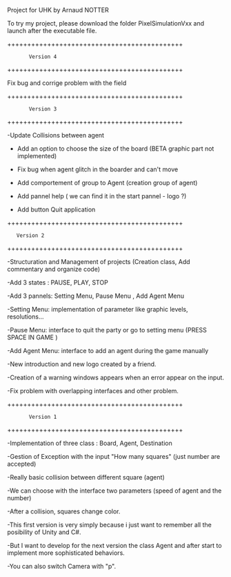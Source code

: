 
Project for UHK by Arnaud NOTTER

To try my project, please download the folder PixelSimulationVxx and launch after the executable file.

++++++++++++++++++++++++++++++++++++++++++++

           Version 4
++++++++++++++++++++++++++++++++++++++++++++

Fix bug and corrige problem with the field



++++++++++++++++++++++++++++++++++++++++++++

           Version 3
++++++++++++++++++++++++++++++++++++++++++++

-Update Collisions between agent

- Add an option to choose the size of the board (BETA graphic part not implemented)

- Fix bug when agent glitch in the boarder and can't move

- Add comportement of group to Agent (creation group of agent)

- Add pannel help ( we can find it in the start pannel - logo ?)

- Add button Quit application 


++++++++++++++++++++++++++++++++++++++++++++

       Version 2
++++++++++++++++++++++++++++++++++++++++++++

-Structuration and Management of projects (Creation class, Add commentary and organize code)

-Add 3 states : PAUSE, PLAY, STOP

-Add 3 pannels: Setting Menu, Pause Menu , Add Agent Menu

-Setting Menu: implementation of parameter like graphic levels, resolutions...

-Pause Menu: interface to quit the party or go to setting menu (PRESS SPACE IN GAME )

-Add Agent Menu: interface to add an agent during the game manually

-New introduction and new logo created by a friend.

-Creation of a warning windows appears when an error appear on the input.

-Fix problem with overlapping interfaces and other problem.

++++++++++++++++++++++++++++++++++++++++++++

           Version 1
++++++++++++++++++++++++++++++++++++++++++++

-Implementation of three class : Board, Agent, Destination

-Gestion of Exception with the input "How many squares" (just number are accepted)

-Really basic collision between different square (agent)

-We can choose with the interface two parameters (speed of agent and the number)

-After a collision, squares change color.

-This first version is very simply because i just want to remember all the posibility of Unity and C#.

-But I want to develop for the next version the class Agent and after start to implement more sophisticated behaviors.

-You can also switch Camera with "p".







